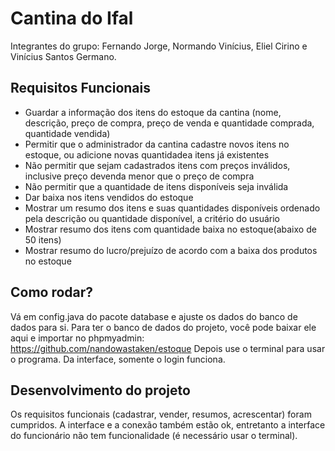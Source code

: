 # Cantina do Ifal

Integrantes do grupo: Fernando Jorge, Normando Vinícius, Eliel Cirino e Vinícius Santos Germano. 

## Requisitos Funcionais

<ul>
  <li>Guardar a informação dos itens do estoque da cantina (nome, descrição, preço de compra, preço de venda e
quantidade comprada, quantidade vendida)</li>
  <li>Permitir que o administrador da cantina cadastre novos itens no estoque, ou adicione novas quantidadea itens já
existentes</li>
  <li>Não permitir que sejam cadastrados itens com preços inválidos, inclusive preço devenda menor que o preço de
compra</li>
  <li>Não permitir que a quantidade de itens disponíveis seja inválida</li>
  <li>Dar baixa nos itens vendidos do estoque</li>
  <li>Mostrar um resumo dos itens e suas quantidades disponíveis ordenado pela descrição ou quantidade disponível, a
critério do usuário</li>
  <li>Mostrar resumo dos itens com quantidade baixa no estoque(abaixo de 50 itens)</li>
  <li>Mostrar resumo do lucro/prejuízo de acordo com a baixa dos produtos no estoque</li>
</ul>

## Como rodar?
Vá em config.java do pacote database e ajuste os dados do banco de dados para si. Para ter o banco de dados do projeto, você pode baixar ele aqui e importar no phpmyadmin: https://github.com/nandowastaken/estoque
Depois use o terminal para usar o programa. Da interface, somente o login funciona. 

## Desenvolvimento do projeto
Os requisitos funcionais (cadastrar, vender, resumos, acrescentar) foram cumpridos. A interface e a conexão também estão ok, entretanto a interface do funcionário não tem funcionalidade (é necessário usar o terminal). 
